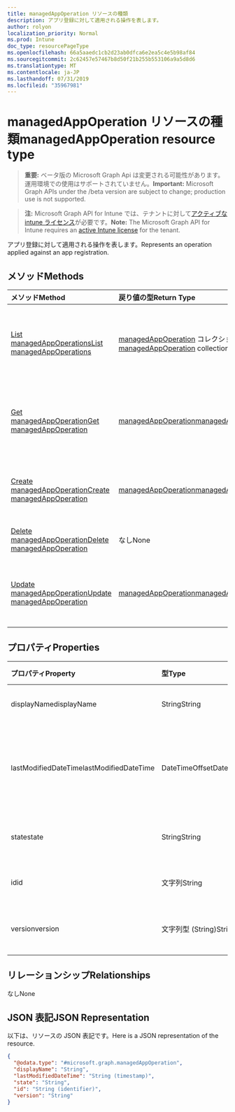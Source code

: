 ```yaml
---
title: managedAppOperation リソースの種類
description: アプリ登録に対して適用される操作を表します。
author: rolyon
localization_priority: Normal
ms.prod: Intune
doc_type: resourcePageType
ms.openlocfilehash: 66a5aaedc1cb2d23ab0dfca6e2ea5c4e5b98af84
ms.sourcegitcommit: 2c62457e57467b8d50f21b255b553106a9a5d8d6
ms.translationtype: MT
ms.contentlocale: ja-JP
ms.lasthandoff: 07/31/2019
ms.locfileid: "35967981"
---
```

# <a name="managedappoperation-resource-type"></a><span data-ttu-id="81df3-103">managedAppOperation リソースの種類</span><span class="sxs-lookup"><span data-stu-id="81df3-103">managedAppOperation resource type</span></span>

> <span data-ttu-id="81df3-104">**重要:** ベータ版の Microsoft Graph Api は変更される可能性があります。運用環境での使用はサポートされていません。</span><span class="sxs-lookup"><span data-stu-id="81df3-104">**Important:** Microsoft Graph APIs under the /beta version are subject to change; production use is not supported.</span></span>

> <span data-ttu-id="81df3-105">**注:** Microsoft Graph API for Intune では、テナントに対して[アクティブな intune ライセンス](https://go.microsoft.com/fwlink/?linkid=839381)が必要です。</span><span class="sxs-lookup"><span data-stu-id="81df3-105">**Note:** The Microsoft Graph API for Intune requires an [active Intune license](https://go.microsoft.com/fwlink/?linkid=839381) for the tenant.</span></span>

<span data-ttu-id="81df3-106">アプリ登録に対して適用される操作を表します。</span><span class="sxs-lookup"><span data-stu-id="81df3-106">Represents an operation applied against an app registration.</span></span>

## <a name="methods"></a><span data-ttu-id="81df3-107">メソッド</span><span class="sxs-lookup"><span data-stu-id="81df3-107">Methods</span></span>
|<span data-ttu-id="81df3-108">メソッド</span><span class="sxs-lookup"><span data-stu-id="81df3-108">Method</span></span>|<span data-ttu-id="81df3-109">戻り値の型</span><span class="sxs-lookup"><span data-stu-id="81df3-109">Return Type</span></span>|<span data-ttu-id="81df3-110">説明</span><span class="sxs-lookup"><span data-stu-id="81df3-110">Description</span></span>|
|:---|:---|:---|
|[<span data-ttu-id="81df3-111">List managedAppOperations</span><span class="sxs-lookup"><span data-stu-id="81df3-111">List managedAppOperations</span></span>](../api/intune-mam-managedappoperation-list.md)|<span data-ttu-id="81df3-112">[managedAppOperation](../resources/intune-mam-managedappoperation.md) コレクション</span><span class="sxs-lookup"><span data-stu-id="81df3-112">[managedAppOperation](../resources/intune-mam-managedappoperation.md) collection</span></span>|<span data-ttu-id="81df3-113">[managedAppOperation](../resources/intune-mam-managedappoperation.md) オブジェクトのプロパティとリレーションシップをリストします。</span><span class="sxs-lookup"><span data-stu-id="81df3-113">List properties and relationships of the [managedAppOperation](../resources/intune-mam-managedappoperation.md) objects.</span></span>|
|[<span data-ttu-id="81df3-114">Get managedAppOperation</span><span class="sxs-lookup"><span data-stu-id="81df3-114">Get managedAppOperation</span></span>](../api/intune-mam-managedappoperation-get.md)|[<span data-ttu-id="81df3-115">managedAppOperation</span><span class="sxs-lookup"><span data-stu-id="81df3-115">managedAppOperation</span></span>](../resources/intune-mam-managedappoperation.md)|<span data-ttu-id="81df3-116">[managedAppOperation](../resources/intune-mam-managedappoperation.md) オブジェクトのプロパティとリレーションシップを読み取ります。</span><span class="sxs-lookup"><span data-stu-id="81df3-116">Read properties and relationships of the [managedAppOperation](../resources/intune-mam-managedappoperation.md) object.</span></span>|
|[<span data-ttu-id="81df3-117">Create managedAppOperation</span><span class="sxs-lookup"><span data-stu-id="81df3-117">Create managedAppOperation</span></span>](../api/intune-mam-managedappoperation-create.md)|[<span data-ttu-id="81df3-118">managedAppOperation</span><span class="sxs-lookup"><span data-stu-id="81df3-118">managedAppOperation</span></span>](../resources/intune-mam-managedappoperation.md)|<span data-ttu-id="81df3-119">新しい [managedAppOperation](../resources/intune-mam-managedappoperation.md) オブジェクトを作成します。</span><span class="sxs-lookup"><span data-stu-id="81df3-119">Create a new [managedAppOperation](../resources/intune-mam-managedappoperation.md) object.</span></span>|
|[<span data-ttu-id="81df3-120">Delete managedAppOperation</span><span class="sxs-lookup"><span data-stu-id="81df3-120">Delete managedAppOperation</span></span>](../api/intune-mam-managedappoperation-delete.md)|<span data-ttu-id="81df3-121">なし</span><span class="sxs-lookup"><span data-stu-id="81df3-121">None</span></span>|<span data-ttu-id="81df3-122">[managedAppOperation](../resources/intune-mam-managedappoperation.md) を削除します。</span><span class="sxs-lookup"><span data-stu-id="81df3-122">Deletes a [managedAppOperation](../resources/intune-mam-managedappoperation.md).</span></span>|
|[<span data-ttu-id="81df3-123">Update managedAppOperation</span><span class="sxs-lookup"><span data-stu-id="81df3-123">Update managedAppOperation</span></span>](../api/intune-mam-managedappoperation-update.md)|[<span data-ttu-id="81df3-124">managedAppOperation</span><span class="sxs-lookup"><span data-stu-id="81df3-124">managedAppOperation</span></span>](../resources/intune-mam-managedappoperation.md)|<span data-ttu-id="81df3-125">[managedAppOperation](../resources/intune-mam-managedappoperation.md) オブジェクトのプロパティを更新します。</span><span class="sxs-lookup"><span data-stu-id="81df3-125">Update the properties of a [managedAppOperation](../resources/intune-mam-managedappoperation.md) object.</span></span>|

## <a name="properties"></a><span data-ttu-id="81df3-126">プロパティ</span><span class="sxs-lookup"><span data-stu-id="81df3-126">Properties</span></span>
|<span data-ttu-id="81df3-127">プロパティ</span><span class="sxs-lookup"><span data-stu-id="81df3-127">Property</span></span>|<span data-ttu-id="81df3-128">型</span><span class="sxs-lookup"><span data-stu-id="81df3-128">Type</span></span>|<span data-ttu-id="81df3-129">説明</span><span class="sxs-lookup"><span data-stu-id="81df3-129">Description</span></span>|
|:---|:---|:---|
|<span data-ttu-id="81df3-130">displayName</span><span class="sxs-lookup"><span data-stu-id="81df3-130">displayName</span></span>|<span data-ttu-id="81df3-131">String</span><span class="sxs-lookup"><span data-stu-id="81df3-131">String</span></span>|<span data-ttu-id="81df3-132">操作名。</span><span class="sxs-lookup"><span data-stu-id="81df3-132">The operation name.</span></span>|
|<span data-ttu-id="81df3-133">lastModifiedDateTime</span><span class="sxs-lookup"><span data-stu-id="81df3-133">lastModifiedDateTime</span></span>|<span data-ttu-id="81df3-134">DateTimeOffset</span><span class="sxs-lookup"><span data-stu-id="81df3-134">DateTimeOffset</span></span>|<span data-ttu-id="81df3-135">アプリ操作が変更された最終時刻。</span><span class="sxs-lookup"><span data-stu-id="81df3-135">The last time the app operation was modified.</span></span>|
|<span data-ttu-id="81df3-136">state</span><span class="sxs-lookup"><span data-stu-id="81df3-136">state</span></span>|<span data-ttu-id="81df3-137">String</span><span class="sxs-lookup"><span data-stu-id="81df3-137">String</span></span>|<span data-ttu-id="81df3-138">操作の現在の状態。</span><span class="sxs-lookup"><span data-stu-id="81df3-138">The current state of the operation</span></span>|
|<span data-ttu-id="81df3-139">id</span><span class="sxs-lookup"><span data-stu-id="81df3-139">id</span></span>|<span data-ttu-id="81df3-140">文字列</span><span class="sxs-lookup"><span data-stu-id="81df3-140">String</span></span>|<span data-ttu-id="81df3-141">エンティティのキー。</span><span class="sxs-lookup"><span data-stu-id="81df3-141">Key of the entity.</span></span>|
|<span data-ttu-id="81df3-142">version</span><span class="sxs-lookup"><span data-stu-id="81df3-142">version</span></span>|<span data-ttu-id="81df3-143">文字列型 (String)</span><span class="sxs-lookup"><span data-stu-id="81df3-143">String</span></span>|<span data-ttu-id="81df3-144">エンティティのバージョン。</span><span class="sxs-lookup"><span data-stu-id="81df3-144">Version of the entity.</span></span>|

## <a name="relationships"></a><span data-ttu-id="81df3-145">リレーションシップ</span><span class="sxs-lookup"><span data-stu-id="81df3-145">Relationships</span></span>
<span data-ttu-id="81df3-146">なし</span><span class="sxs-lookup"><span data-stu-id="81df3-146">None</span></span>

## <a name="json-representation"></a><span data-ttu-id="81df3-147">JSON 表記</span><span class="sxs-lookup"><span data-stu-id="81df3-147">JSON Representation</span></span>
<span data-ttu-id="81df3-148">以下は、リソースの JSON 表記です。</span><span class="sxs-lookup"><span data-stu-id="81df3-148">Here is a JSON representation of the resource.</span></span>
<!-- {
  "blockType": "resource",
  "keyProperty": "id",
  "@odata.type": "microsoft.graph.managedAppOperation"
}
-->
``` json
{
  "@odata.type": "#microsoft.graph.managedAppOperation",
  "displayName": "String",
  "lastModifiedDateTime": "String (timestamp)",
  "state": "String",
  "id": "String (identifier)",
  "version": "String"
}
```





